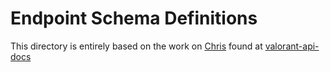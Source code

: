 # Endpoint Schema Definitions

This directory is entirely based on the work on [Chris](https://github.com/techchrism) found at [valorant-api-docs](https://github.com/techchrism/valorant-api-docs/)
